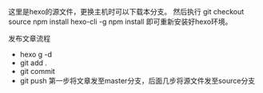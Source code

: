 这里是hexo的源文件，更换主机时可以下载本分支。
然后执行
git checkout source
npm install hexo-cli -g
npm install
即可重新安装好hexo环境。

发布文章流程
- hexo g -d
- git add .
- git commit
- git push
第一步将文章发至master分支，后面几步将源文件发至source分支
